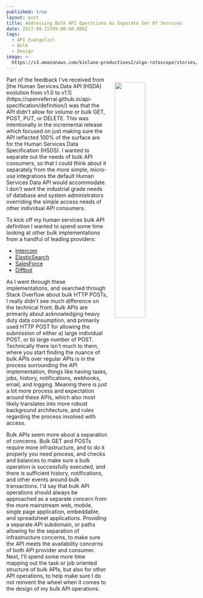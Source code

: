 ```yaml
---
published: true
layout: post
title: Addressing Bulk API Operations As Separate Set Of Services
date: 2017-08-15T09:00:00.000Z
tags:
  - API Evangelist
  - Bulk
  - Design
image: >-
  https://s3.amazonaws.com/kinlane-productions2/algo-rotoscope/stories/cargo-ship-zoomed-in-on-sea_light_dali.jpg
---
```

<p><img src="https://s3.amazonaws.com/kinlane-productions2/algo-rotoscope/stories/cargo-ship-zoomed-in-on-sea_light_dali.jpg" align="right" width="40%" style="padding: 15px;" /></p>Part of the feedback I've received from [the Human Services Data API (HSDA) evolution from v1.0 to v1.1](https://openreferral.github.io/api-specification/definition/) was that the API didn't allow for volume or bulk GET, POST, PUT, or DELETE. This was intentionally in the incremental release which focused on just making sure the API reflected 100% of the surface are for the Human Services Data Specification (HSDS). I wanted to separate out the needs of bulk API consumers, so that I could think about it separately from the more simple, micro-use integrations the default Human Services Data API would accommodate. I don't want the industrial grade needs of database and system administrators overriding the simple access needs of other individual API consumers.

To kick off my human services bulk API definition I wanted to spend some time looking at other bulk implementations from a handful of leading providers:

- [Intercom](https://developers.intercom.com/v2.0/page/bulk-api-overview)
- [ElasticSearch](https://www.elastic.co/guide/en/elasticsearch/reference/current/docs-bulk.html)
- [SalesForce](https://developer.salesforce.com/page/File:Bulk_overview.png)
- [Diffbot](https://www.diffbot.com/dev/docs/bulk/)

As I went through these implementations, and searched through Stack Overflow about bulk HTTP POSTs, I really didn't see much difference on the technical front. Bulk APIs are primarily about acknowledging heavy duty data consumption, and primarily used HTTP POST for allowing the submission of either a) large individual POST, or b) large number of POST. Technically there isn't much to them, where you start finding the nuance of bulk APIs over regular APIs is in the process surrounding the API implementation, things like having tasks, jobs, history, notifications, webhooks, email, and logging. Meaning there is just a lot more process and expectation around these APIs, which also most likely translates into more robust background architecture, and rules regarding the process involved with access.

Bulk APIs seem more about a separation of concerns. Bulk GET and POSTs require more infrastructure, and to do it properly you need process, and checks and balances to make sure a bulk operation is successfully executed, and there is sufficient history, notifications, and other events around bulk transactions. I'd say that bulk API operations should always be approached as a separate concern from the more mainstream web, mobile, single page application, embeddable, and spreadsheet applications. Providing a separate API subdomain, or paths allowing for the separation of infrastructure concerns, to make sure the API meets the availability concerns of both API provider and consumer. Next, I'll spend some more time mapping out the task or job oriented structure of bulk APIs, but also for other API operations, to help make sure I do not reinvent the wheel when it comes to the design of my bulk API operations.

